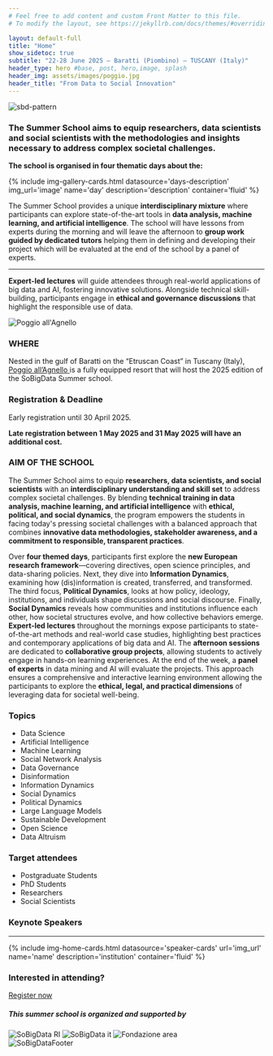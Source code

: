 ```yaml
---
# Feel free to add content and custom Front Matter to this file.
# To modify the layout, see https://jekyllrb.com/docs/themes/#overriding-theme-defaults

layout: default-full
title: "Home"
show_sidetoc: true
subtitle: "22-28 June 2025 – Baratti (Piombino) – TUSCANY (Italy)"
header_type: hero #base, post, hero,image, splash
header_img: assets/images/poggio.jpg
header_title: "From Data to Social Innovation"
---
```


<div class="full-width-wrapper">
    <img src="{{ site.baseurl }}/assets/images/header.svg" alt="sbd-pattern" class="full-width-image">
</div>

<div class="introduction">
    <div class="container">
        <div class="row pt-2">
            <div class="col-md-8 offset-md-2 col-sm-12">
               <h3>
The Summer School aims to equip researchers, data scientists and social scientists with the methodologies and insights necessary to address complex societal challenges.
</h3>
                <p class="mt-3"><strong>The school is organised in four thematic days about the:</strong></p>
            </div>
        </div>
    </div>
</div>
<div class="container-fluid my-5">
{% include img-gallery-cards.html 
    datasource='days-description'
    img_url='image'
    name='day'
    description='description'
    container='fluid' 
%}
</div>


<div class="introduction">
    <div class="container">
        <div class="row pt-2">
            <div class="col-md-8 offset-md-2 col-sm-12">
                <p>
                The Summer School provides a unique <strong>interdisciplinary mixture</strong> where participants can explore state-of-the-art tools in <strong>data analysis, machine learning, and artificial intelligence</strong>. The school will have lessons from experts during the morning and will leave the afternoon to <strong>group work guided by dedicated tutors</strong> helping them in defining and developing their project which will be evaluated at the end of the school by a panel of experts.</p>
                <hr>
                <p>
                <strong>Expert-led lectures</strong> will guide attendees through real-world applications of big data and AI, fostering innovative solutions. Alongside technical skill-building, participants engage in <strong>ethical and governance discussions</strong> that highlight the responsible use of data.
                </p>
            </div>
        </div>
    </div>

</div>


<div class="where">
    <div class="container">
        <div class="row pt-2 ">
            <div class="col-md-6 col-sm-12">
               <img src="{{ site.baseurl }}/assets/images/poggio-allagnello.jpeg" alt="Poggio all'Agnello">
            </div>
        <div class="col-md-6 col-sm-12">
            <h3>WHERE</h3>
            <p class="lead">Nested in the gulf of Baratti on the “Etruscan Coast” in Tuscany (Italy), <a href="{{ site.baseurl }}{% link _pages/venue.markdown %}">Poggio all’Agnello </a> is a fully equipped resort that will host the 2025 edition of the SoBigData Summer school.
            </p>
            <h3>Registration & Deadline</h3>
            <p>Early registration until 30 April 2025.</p>
            <p><strong>Late registration between 1 May 2025 and 31 May 2025 will have an additional cost.</strong></p>
            </div>
        </div>
    </div>
</div>

<div class="aim mt-5">
    <div class="container">
        <div class="row pt-2 ">
        <div class="col-md-6 col-sm-12">
            <h3>AIM OF THE SCHOOL</h3>
                <p>
                The Summer School aims to equip <strong>researchers, data scientists, and social scientists</strong> with an <strong>interdisciplinary understanding and skill set</strong> to address complex societal challenges. By blending <strong>technical training in data analysis, machine learning, and artificial intelligence</strong> with <strong>ethical, political, and social dynamics</strong>, the program empowers the students in facing today's pressing societal challenges with a balanced approach that combines <strong>innovative data methodologies, stakeholder awareness, and a commitment to responsible, transparent practices</strong>.
                </p>
                <p>
                    Over <strong>four themed days</strong>, participants first explore the <strong>new European research framework</strong>—covering directives, open science principles, and data-sharing policies. Next, they dive into <strong>Information Dynamics</strong>, examining how (dis)information is created, transferred, and transformed. The third focus, <strong>Political Dynamics</strong>, looks at how policy, ideology, institutions, and individuals shape discussions and social discourse. Finally, <strong>Social Dynamics</strong> reveals how communities and institutions influence each other, how societal structures evolve, and how collective behaviors emerge. <strong>Expert-led lectures</strong> throughout the mornings expose participants to state-of-the-art methods and real-world case studies, highlighting best practices and contemporary applications of big data and AI. The <strong>afternoon sessions</strong> are dedicated to <strong>collaborative group projects</strong>, allowing students to actively engage in hands-on learning experiences. At the end of the week, a <strong>panel of experts</strong> in data mining and AI will evaluate the projects. This approach ensures a comprehensive and interactive learning environment allowing the participants to explore the <strong>ethical, legal, and practical dimensions</strong> of leveraging data for societal well-being.
                </p>
            </div>
            <div class="col-md-6 col-sm-12">
            <div class="project lead px-3 py-1">
               <h3>Topics</h3>
                <ul>
                    <li>Data Science</li>
                    <li>Artificial Intelligence</li>
                    <li>Machine Learning</li>
                    <li>Social Network Analysis</li>
                    <li>Data Governance</li>
                    <li>Disinformation</li>
                    <li>Information Dynamics</li>
                    <li>Social Dynamics</li>
                    <li>Political Dynamics</li>
                    <li>Large Language Models</li>
                    <li>Sustainable Development</li>
                    <li>Open Science</li>
                    <li>Data Altruism</li>
                </ul>
            </div>
            <div class="project lead px-3 py-1 mt-2">   
                <h3>Target attendees</h3>
                <ul>
                    <li>Postgraduate Students</li>
                    <li>PhD Students</li>
                    <li>Researchers</li>
                    <li>Social Scientists</li>
                </ul>
            </div>
        </div>
    </div>
</div>

<div class=" container-fluid my-5 pt-2 pb-5 bg-color-full bg-color">
    <div class="container">
        <div class="row">
            <div class="col-md-12">
                <h3 class="text-white">Keynote Speakers</h3>
                <hr>
            </div>
        </div>
    </div>
{% include img-home-cards.html  
    datasource='speaker-cards' 
    url='img_url' 
    name='name' 
    description='institution' 
    container='fluid' 
%}
</div>


<div class="container cta">
        <div class="row py-5">
            <div class="col-md-12">
                <div>
                    <h3>Interested in attending?</h3>
                    <a href="{{site.baseurl}}{% link _pages/registration.markdown %}" class="btn btn-primary">Register now</a>
                </div>
            </div>
        </div>
</div>





<div class="container credits pt-5">
    <div class="row">
        <div class="col-md-12">
            <h5>This summer school is organized and supported by</h5>
        <div class="logo-grid">
                    <img src="{{ site.baseurl }}/assets/images/Logo_SoBigData_RI_560_X_100.png" alt="SoBigData RI" >
                    <img src="{{ site.baseurl }}/assets/images/Logo_SoBigData_ITA_560_X_100.png" alt="SoBigData it" >
                    <img src="{{ site.baseurl }}/assets/images/fondazioneAREA.png" alt="Fondazione area" >
        </div>
        </div>
    </div>
</div>


<div class="container py-5">
    <div class="row">
        <div class="col-md-12">
            <img src="{{ site.baseurl }}/assets/images/sbd_it_footer@3x.png" alt="SoBigDataFooter" class="full-width-image">
        </div>
    </div>
</div>
